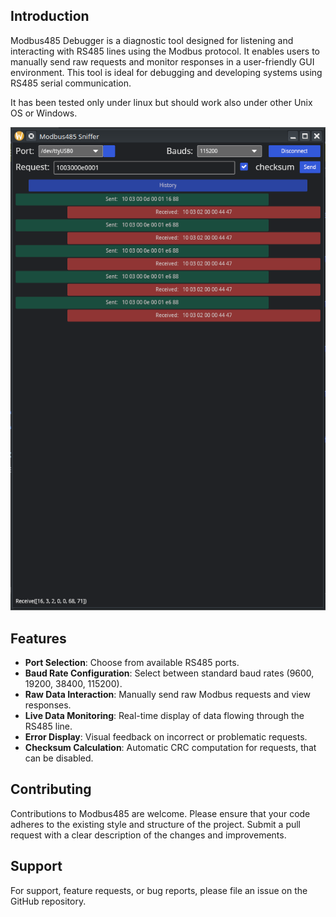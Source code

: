 ## Introduction
Modbus485 Debugger is a diagnostic tool designed for listening and interacting with RS485 lines using the 
Modbus protocol. It enables users to manually send raw requests and monitor responses in a user-friendly 
GUI environment. This tool is ideal for debugging and developing systems using RS485 serial communication.

It has been tested only under linux but should work also under other Unix OS or Windows.

![screenshot](screenshot.png)

## Features
- **Port Selection**: Choose from available RS485 ports.
- **Baud Rate Configuration**: Select between standard baud rates (9600, 19200, 38400, 115200).
- **Raw Data Interaction**: Manually send raw Modbus requests and view responses.
- **Live Data Monitoring**: Real-time display of data flowing through the RS485 line.
- **Error Display**: Visual feedback on incorrect or problematic requests.
- **Checksum Calculation**: Automatic CRC computation for requests, that can be disabled.

## Contributing
Contributions to Modbus485 are welcome. Please ensure that your code adheres to the existing style and structure 
of the project. Submit a pull request with a clear description of the changes and improvements.


## Support
For support, feature requests, or bug reports, please file an issue on the GitHub repository.
